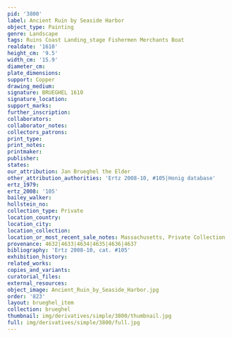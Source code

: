 ```yaml
---
pid: '3800'
label: Ancient Ruin by Seaside Harbor
object_type: Painting
genre: Landscape
tags: Ruins Coast Landing_stage Fishermen Merchants Boat
realdate: '1610'
height_cm: '9.5'
width_cm: '15.9'
diameter_cm: 
plate_dimensions: 
support: Copper
drawing_medium: 
signature: BRUEGHEL 1610
signature_location: 
support_marks: 
further_inscription: 
collaborators: 
collaborator_notes: 
collectors_patrons: 
print_type: 
print_notes: 
printmaker: 
publisher: 
states: 
our_attribution: Jan Brueghel the Elder
other_attribution_authorities: 'Ertz 2008-10, #105|Honig database'
ertz_1979: 
ertz_2008: '105'
bailey_walker: 
hollstein_no: 
collection_type: Private
location_country: 
location_city: 
location_collection: 
location_or_most_recent_sale_notes: Massachusetts, Private Collection
provenance: 4632|4633|4634|4635|4636|4637
bibliography: 'Ertz 2008-10, cat. #105'
exhibition_history: 
related_works: 
copies_and_variants: 
curatorial_files: 
external_resources: 
object_image: Ancient_Ruin_by_Seaside_Harbor.jpg
order: '823'
layout: brueghel_item
collection: brueghel
thumbnail: img/derivatives/simple/3800/thumbnail.jpg
full: img/derivatives/simple/3800/full.jpg
---
```

